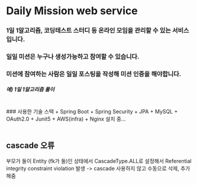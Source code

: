 # Daily Mission web service

### 1일 1알고리즘,  코딩테스트 스터디 등 온라인 모임을 관리할 수 있는 서비스입니다.
### 일일 미션은 누구나 생성가능하고 참여할 수 있습니다.
### 미션에 참여하는 사람은 일일 포스팅을 작성해 미션 인증을 해야합니다.


##### 예) 1일 1알고리즘 풀이
<br>
### 사용한 기술 스택
+ Spring Boot
+ Spring Security
+ JPA
+ MySQL
+ OAuth2.0
+ Junit5
+ AWS(infra) 
+ Nginx 설치 중...
<br>
<br>

## cascade 오류
부모가 둘이 Entity (fk가 둘)인 상태에서 CascadeType.ALL로 설정해서 Referential integrity constraint violation 발생
-> cascade 사용하지 않고 수동으로 삭제, 추가 해줌
